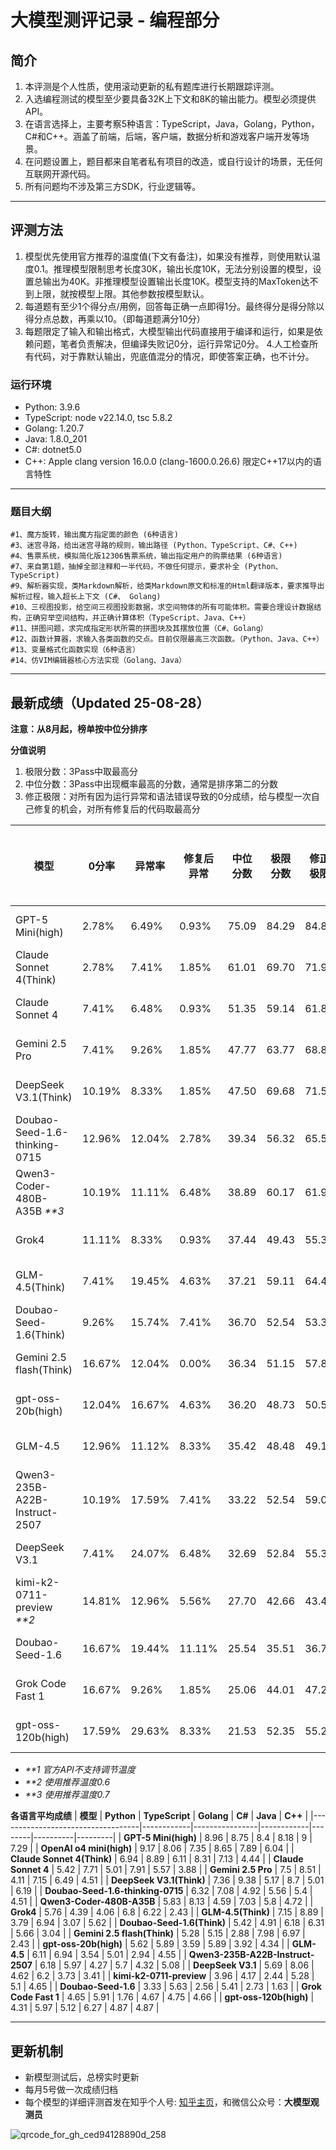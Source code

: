 
# 大模型测评记录 - 编程部分

## 简介
1. 本评测是个人性质，使用滚动更新的私有题库进行长期跟踪评测。
2. 入选编程测试的模型至少要具备32K上下文和8K的输出能力。模型必须提供API。
3. 在语言选择上，主要考察5种语言：TypeScript，Java，Golang，Python，C#和C++。涵盖了前端，后端，客户端，数据分析和游戏客户端开发等场景。
4. 在问题设置上，题目都来自笔者私有项目的改造，或自行设计的场景，无任何互联网开源代码。
5. 所有问题均不涉及第三方SDK，行业逻辑等。

---

## 评测方法
1. 模型优先使用官方推荐的温度值(下文有备注)，如果没有推荐，则使用默认温度0.1。推理模型限制思考长度30K，输出长度10K，无法分别设置的模型，设置总输出为40K。非推理模型设置输出长度10K。模型支持的MaxToken达不到上限，就按模型上限。其他参数按模型默认。
2. 每道题有至少1个得分点/用例，回答每正确一点即得1分。最终得分是得分除以得分点总数，再乘以10。（即每道题满分10分）
3. 每题限定了输入和输出格式，大模型输出代码直接用于编译和运行，如果是依赖问题，笔者负责解决，但编译失败记0分，运行异常记0分。
4.人工检查所有代码，对于靠默认输出，兜底值混分的情况，即使答案正确，也不计分。

### 运行环境
* Python: 3.9.6
* TypeScript: node v22.14.0,  tsc  5.8.2
* Golang: 1.20.7
* Java: 1.8.0_201
* C#: dotnet5.0
* C++: Apple clang version 16.0.0 (clang-1600.0.26.6) 限定C++17以内的语言特性
---
### 题目大纲
```
#1、魔方旋转，输出魔方指定面的颜色 (6种语言)
#3、迷宫寻路，给出迷宫寻路的规则，输出路径 (Python、TypeScript、C#、C++)
#4、售票系统，模拟简化版12306售票系统，输出指定用户的购票结果 (6种语言)
#7、来自第1题，抽掉全部注释和一半代码，不做任何提示，要求补全 (Python、TypeScript)
#9、解析器实现，类Markdown解析，给类Markdown原文和标准的Html翻译版本，要求推导出解析过程，输入超长上下文 (C#、 Golang)
#10、三视图投影，给空间三视图投影数据，求空间物体的所有可能体积。需要合理设计数据结构，正确穷举空间结构，并正确计算体积（TypeScript、Java、C++）
#11、拼图问题，求完成指定形状所需的拼图块及其摆放位置（C#、Golang）
#12、函数计算器，求输入各类函数的交点。目前仅限最高三次函数。（Python、Java、C++）
#13、变量格式化函数实现（6种语言）
#14、仿VIM编辑器核心方法实现（Golang、Java）
```
---
## 最新成绩（Updated 25-08-28）
**注意：从8月起，榜单按中位分排序**

**分值说明**
1. 极限分数：3Pass中取最高分
2. 中位分数：3Pass中出现概率最高的分数，通常是排序第二的分数
3. 修正极限：对所有因为运行异常和语法错误导致的0分成绩，给与模型一次自己修复的机会，对所有修复后的代码取最高分

| 模型                            | 0分率    | 异常率    | 修复后异常  | 中位分数  | 极限分数  | 修正极限  | 中位差距   | 成本(元)  | 平均耗时(秒) | Token | 价格(元/百万) | 发布时间     |
|-------------------------------|--------|--------|--------|-------|-------|-------|--------|--------|---------|-------|----------|----------|
| GPT-5 Mini(high)              | 2.78%  | 6.49%  | 0.93%  | 75.09 | 84.29 | 84.87 | 10.92% | ¥7.87  | 145     | 18229 | ¥14.4    | 25-08-07 |
| Claude Sonnet 4(Think)        | 2.78%  | 7.41%  | 1.85%  | 61.01 | 69.70 | 71.99 | 12.47% | ¥43.73 | 168     | 13496 | ¥108.0   | 25-05-23 |
| Claude Sonnet 4               | 7.41%  | 6.48%  | 0.93%  | 51.35 | 59.14 | 61.86 | 13.18% | ¥7.13  | 30      | 2201  | ¥108.0   | 25-05-23 |
| Gemini 2.5 Pro                | 7.41%  | 9.26%  | 1.85%  | 47.77 | 63.77 | 68.86 | 25.09% | ¥12.81 | 103     | 5930  | ¥72.0    | 25-06-05 |
| DeepSeek V3.1(Think)          | 10.19% | 8.33%  | 1.85%  | 47.50 | 69.68 | 71.53 | 31.83% | ¥4.11  | 491     | 11426 | ¥12.0    | 25-08-19 |
| Doubao-Seed-1.6-thinking-0715 | 12.96% | 12.04% | 2.78%  | 39.34 | 56.32 | 65.54 | 30.16% | ¥8.30  | 677     | 34589 | ¥8.0     | 25-06-11 |
| Qwen3-Coder-480B-A35B  _**3_       | 10.19% | 11.11% | 6.48%  | 38.89 | 60.17 | 61.99 | 35.36% | ¥0.89  | 43      | 1851  | ¥16.0    | 25-07-22 |
| Grok4                         | 11.11% | 8.33%  | 0.93%  | 37.44 | 49.43 | 55.31 | 24.26% | ¥61.38 | 290     | 18945 | ¥108.0   | 25-07-10 |
| GLM-4.5(Think)                | 7.41%  | 19.45% | 4.63%  | 37.21 | 59.11 | 64.46 | 37.05% | ¥3.41  | 335     | 14196 | ¥8.0     | 25-07-28 |
| Doubao-Seed-1.6(Think)        | 9.26%  | 15.74% | 7.41%  | 36.70 | 52.54 | 53.35 | 30.14% | ¥4.19  | 370     | 17465 | ¥8.0     | 25-06-11 |
| Gemini 2.5 flash(Think)       | 16.67% | 12.04% | 0.00%  | 36.34 | 51.15 | 57.86 | 28.96% | ¥1.85  | 78      | 14092 | ¥4.4     | 25-05-20 |
| gpt-oss-20b(high)             | 12.04% | 16.67% | 4.63%  | 36.20 | 48.73 | 50.58 | 25.72% | ¥0.24  | 30      | 5622  | ¥1.4     | 25-08-05 |
| GLM-4.5                       | 12.96% | 11.12% | 8.33%  | 35.42 | 48.48 | 49.18 | 26.95% | ¥0.43  | 75      | 1798  | ¥8.0     | 25-07-28 |
| Qwen3-235B-A22B-Instruct-2507 | 10.19% | 17.59% | 7.41%  | 33.22 | 52.54 | 59.02 | 36.76% | ¥0.53  | 120     | 2205  | ¥8.0     | 25-07-21 |
| DeepSeek V3.1                 | 7.41%  | 24.07% | 6.48%  | 32.69 | 52.84 | 55.32 | 38.14% | ¥0.78  | 98      | 2165  | ¥12.0    | 25-08-19 |
| kimi-k2-0711-preview  _**2_        | 14.81% | 12.96% | 5.56%  | 27.70 | 42.66 | 43.40 | 35.07% | ¥0.86  | 128     | 1784  | ¥16.0    | 25-07-11 |
| Doubao-Seed-1.6               | 16.67% | 19.44% | 11.11% | 25.54 | 35.51 | 36.71 | 28.07% | ¥0.50  | 32      | 2092  | ¥8.0     | 25-06-11 |
| Grok Code Fast 1              | 16.67% | 9.26%  | 1.85%  | 25.06 | 44.01 | 47.29 | 43.06% | ¥1.41  | 24      | 4350  | ¥10.8    | 25-08-27 |
| gpt-oss-120b(high)            | 17.59% | 29.63% | 8.33%  | 21.53 | 52.35 | 55.24 | 58.88% | ¥0.48  | 39      | 4472  | ¥3.6     | 25-08-05 |



* _**1 官方API不支持调节温度_
* _**2 使用推荐温度0.6_
* _**3 使用推荐温度0.7_

**各语言平均成绩**
| **模型**                            | **Python** | **TypeScript** | **Golang** | **C#** | **Java** | **C++** |
|-----------------------------------|------------|----------------|------------|--------|----------|---------|
| **GPT-5 Mini(high)**              | 8.96       | 8.75           | 8.4        | 8.18   | 9        | 7.29    |
| **OpenAI o4 mini(high)**          | 9.17       | 8.06           | 7.35       | 8.65   | 7.89     | 6.04    |
| **Claude Sonnet 4(Think)**        | 6.94       | 8.89           | 6.11       | 8.31   | 7.13     | 4.44    |
| **Claude Sonnet 4**               | 5.42       | 7.71           | 5.01       | 7.91   | 5.57     | 3.88    |
| **Gemini 2.5 Pro**                | 7.5        | 8.51           | 4.11       | 7.15   | 6.49     | 4.51    |
| **DeepSeek V3.1(Think)**          | 7.36       | 9.38           | 5.17       | 8.7    | 5.01     | 6.19    |
| **Doubao-Seed-1.6-thinking-0715** | 6.32       | 7.08           | 4.92       | 5.56   | 5.4      | 4.51    |
| **Qwen3-Coder-480B-A35B**         | 5.83       | 8.13           | 4.59       | 7.03   | 5.8      | 4.72    |
| **Grok4**                         | 5.76       | 4.39           | 4.06       | 6.8    | 6.22     | 2.43    |
| **GLM-4.5(Think)**                | 7.15       | 8.89           | 3.79       | 6.94   | 3.07     | 5.62    |
| **Doubao-Seed-1.6(Think)**        | 5.42       | 4.91           | 6.18       | 6.31   | 5.66     | 3.04    |
| **Gemini 2.5 flash(Think)**       | 5.28       | 5.15           | 2.88       | 7.98   | 6.97     | 2.43    |
| **gpt-oss-20b(high)**             | 5.62       | 5.89           | 3.59       | 5.89   | 3.92     | 4.34    |
| **GLM-4.5**                       | 6.11       | 6.94           | 3.54       | 5.01   | 2.94     | 4.55    |
| **Qwen3-235B-A22B-Instruct-2507** | 6.18       | 5.97           | 4.27       | 5.7    | 4.32     | 5.08    |
| **DeepSeek V3.1**                 | 5.69       | 8.06           | 4.62       | 6.2    | 3.73     | 3.41    |
| **kimi-k2-0711-preview**          | 3.96       | 4.17           | 2.44       | 5.28   | 5.1      | 4.65    |
| **Doubao-Seed-1.6**               | 3.33       | 5.63           | 2.56       | 5.41   | 2.73     | 1.63    |
| **Grok Code Fast 1**              | 4.65       | 5.91           | 1.76       | 4.67   | 4.75     | 4.66    |
| **gpt-oss-120b(high)**            | 4.31       | 5.97           | 5.12       | 6.27   | 4.87     | 4.87    |


---

## 更新机制
* 新模型测试后，总榜实时更新
* 每月5号做一次成绩归档
* 每个模型的详细评测首发在知乎个人号: [知乎主页](https://www.zhihu.com/people/toyama)，和微信公众号：**大模型观测员**

![qrcode_for_gh_ced94128890d_258](https://github.com/user-attachments/assets/c624c1db-7821-4f45-98da-5fac0bc34f4d)



